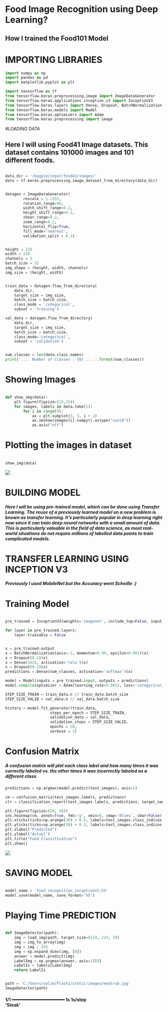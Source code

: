 # Food Image Recognition using Deep Learning?
## How I trained the Food101 Model

# IMPORTING LIBRARIES
```python
import numpy as np
import pandas as pd
import matplotlib.pyplot as plt

import tensorflow as tf
from tensorflow.keras.preprocessing.image import ImageDataGenerator
from tensorflow.keras.applications.inception_v3 import InceptionV3
from tensorflow.keras.layers import Dense, Dropout, BatchNormalization
from tensorflow.keras.models import Model
from tensorflow.keras.optimizers import Adam
from tensorflow.keras.preprocessing import image
```

#LOADING DATA
## Here I will using Food41 Image datasets. This dataset contains 101000 images and 101 different foods.
```python

data_dir = '/kaggle/input/food41/images/'
data = tf.keras.preprocessing.image_dataset_from_directory(data_dir)
```

```python

datagen = ImageDataGenerator(
        rescale = 1./255,
        rotation_range=40,
        width_shift_range=0.2,
        height_shift_range=0.2,
        shear_range=0.2,
        zoom_range=0.2,
        horizontal_flip=True,
        fill_mode='nearest',
        validation_split = 0.2)
```

```python

height = 228
width = 228
channels = 3
batch_size = 32
img_shape = (height, width, channels)
img_size = (height, width)

```


```python

train_data = datagen.flow_from_directory(
    data_dir,
    target_size = img_size,
    batch_size = batch_size,
    class_mode = 'categorical',
    subset = 'training')

val_data = datagen.flow_from_directory(
    data_dir,
    target_size = img_size,
    batch_size = batch_size,
    class_mode='categorical',
    subset = 'validation')
```


```python

num_classes = len(data.class_names)
print('.... Number of Classes : {0} ....'.format(num_classes))
```


# Showing Images
```python

def show_img(data):
    plt.figure(figsize=(15,15))
    for images, labels in data.take(1):
        for i in range(9):
            ax = plt.subplot(3, 3, i + 1)
            ax.imshow(images[i].numpy().astype("uint8"))
            ax.axis("off")
```

# Plotting the images in dataset
```python
 
show_img(data)
```
<img src="https://github.com/stratospark/food-101-keras/raw/master/Food%20Classification%20with%20Deep%20Learning%20in%20Keras_files/Food%20Classification%20with%20Deep%20Learning%20in%20Keras_79_0.png">

# BUILDING MODEL
<h5>Here I will be using pre-trained model, which can be done using Transfer Learning. The reuse of a previously learned model on a new problem is known as transfer learning. It’s particularly popular in deep learning right now since it can train deep neural networks with a small amount of data. This is particularly valuable in the field of data science, as most real-world situations do not require millions of labelled data points to train complicated models.</h5>


# TRANSFER LEARNING USING INCEPTION V3
<h5>Previously I used MobileNet but the Accuracy went Scheiße :) </h5>


# Training Model
```python

pre_trained = InceptionV3(weights='imagenet', include_top=False, input_shape=img_shape, pooling='avg')

for layer in pre_trained.layers:
    layer.trainable = False

```


```python

x = pre_trained.output
x = BatchNormalization(axis=-1, momentum=0.99, epsilon=0.001)(x)
x = Dropout(0.2)(x)
x = Dense(1024, activation='relu')(x)
x = Dropout(0.2)(x)
predictions = Dense(num_classes, activation='softmax')(x)

model = Model(inputs = pre_trained.input, outputs = predictions)
model.compile(optimizer = Adam(learning_rate=0.001), loss='categorical_crossentropy', metrics=['accuracy'])

```




```python
STEP_SIZE_TRAIN = train_data.n // train_data.batch_size
STEP_SIZE_VALID = val_data.n // val_data.batch_size

history = model.fit_generator(train_data,
                    steps_per_epoch = STEP_SIZE_TRAIN,
                    validation_data = val_data,
                    validation_steps = STEP_SIZE_VALID,
                    epochs = 50,
                    verbose = 1)
```

# Confusion Matrix
<h5> A confusion matrix will plot each class label and how many times it was correctly labeled vs. the other times it was incorrectly labeled as a different class.</h5>

```python
predictions = np.argmax(model.predict(test_images), axis=1)

cm = confusion_matrix(test_images.labels, predictions)
clr = classification_report(test_images.labels, predictions, target_names=test_images.class_indices, zero_division=0)

plt.figure(figsize=(50, 50))
sns.heatmap(cm, annot=True, fmt='g', vmin=0, cmap='Blues', cbar=False)
plt.xticks(ticks=np.arange(30) + 0.5, labels=test_images.class_indices, rotation=90)
plt.yticks(ticks=np.arange(30) + 0.5, labels=test_images.class_indices, rotation=0)
plt.xlabel("Predicted")
plt.ylabel("Actual")
plt.title("Food Classification")
plt.show()
```
<img src='https://github.com/samersol/FoodImageRecognition/blob/master/confusion%20matrix.png?raw=true'>

# SAVING MODEL
```python

model_name = 'food_recognition_inceptionV3.h5'
model.save(model_name, save_format='h5')
```

# Playing Time PREDICTION
```python

def ImageDetector(path):
    img = load_img(path, target_size=(224, 224, 3))
    img = img_to_array(img)
    img = img / 255
    img = np.expand_dims(img, [0])
    answer = model.predict(img)
    LabelImg = np.argmax(answer, axis=1)[0]
    LabelIs = labels[LabelImg]
    return LabelIs
```


```python

path = 'C:/Users/solim/Flask2/static/images/meatrub.jpg'
ImageDetector(path)
```

<h4>1/1 ━━━━━━━━━━━━━━━━━━━━ 1s 1s/step <br>
'Steak'</h4>
